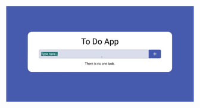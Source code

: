 
 <div align="center">
     <img src="https://github.com/Yariz-IT/ToDo-Ts-React/blob/main/todo.gif"/>
  </div>
